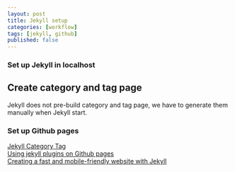 ```yaml
---
layout: post
title: Jekyll setup
categories: [workflow]
tags: [jekyll, github]
published: false
---
```


### Set up Jekyll in localhost

## Create category and tag page
Jekyll does not pre-build category and tag page, we have to generate them manually when Jekyll start.

### Set up Github pages

[Jekyll Category Tag](http://realjenius.com/2012/12/01/jekyll-category-tag-paging-feeds/)  
[Using jekyll plugins on Github pages](http://ixti.net/software/2013/01/28/using-jekyll-plugins-on-github-pages.html)  
[Creating a fast and mobile-friendly website with Jekyll](http://nicolashery.com/fast-mobile-friendly-website-with-jekyll/)